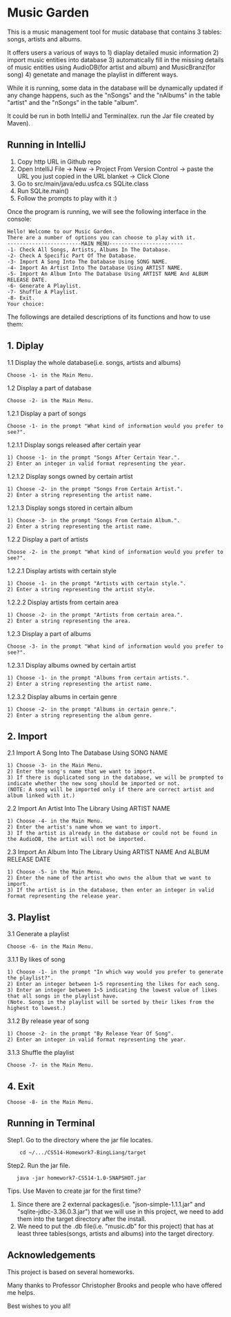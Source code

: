 # Music Garden
This is a music management tool for music database that contains 3 tables: songs, artists and albums.

It offers users a various of ways to 1) diaplay detailed music information 2) import music entities into database 3) automatically fill in the missing details of music entities using AudioDB(for artist and album) and MusicBranz(for song) 4) genetate and manage the playlist in different ways.

While it is running, some data in the database will be dynamically updated if any change happens, such as the "nSongs" and the "nAlbums" in the table "artist" and the "nSongs" in the table "album".

It could be run in both IntelliJ and Terminal(ex. run the Jar file created by Maven).

## Running in IntelliJ
1. Copy http URL in Github repo
2. Open IntelliJ File -> New -> Project From Version Control -> paste the URL you just copied in the URL blanket -> Click Clone
3. Go to src/main/java/edu.usfca.cs SQLite.class
4. Run SQLite.main()
5. Follow the prompts to play with it :)

Once the program is running, we will see the following interface in the console:

    Hello! Welcome to our Music Garden.
    There are a number of options you can choose to play with it.
    ------------------------MAIN MENU------------------------
    -1- Check All Songs, Artists, Albums In The Database.
    -2- Check A Specific Part Of The Database.
    -3- Import A Song Into The Database Using SONG NAME.
    -4- Import An Artist Into The Database Using ARTIST NAME.
    -5- Import An Album Into The Database Using ARTIST NAME And ALBUM RELEASE DATE.
    -6- Generate A Playlist.
    -7- Shuffle A Playlist.
    -8- Exit.
    Your choice:
  

The followings are detailed descriptions of its functions and how to use them:

## 1. Diplay

   1.1 Display the whole database(i.e. songs, artists and albums)
   
    Choose -1- in the Main Menu.

   1.2 Display a part of database
   
    Choose -2- in the Main Menu.

   1.2.1 Display a part of songs
   
    Choose -1- in the prompt "What kind of information would you prefer to see?".
    
   1.2.1.1 Display songs released after certain year
   
    1) Choose -1- in the prompt "Songs After Certain Year.". 
    2) Enter an integer in valid format representing the year.
  
   1.2.1.2 Display songs owned by certain artist
   
    1) Choose -2- in the prompt "Songs From Certain Artist.".
    2) Enter a string representing the artist name.

   1.2.1.3 Display songs stored in certain album
   
    1) Choose -3- in the prompt "Songs From Certain Album.".
    2) Enter a string representing the artist name.

   1.2.2 Display a part of artists
   
    Choose -2- in the prompt "What kind of information would you prefer to see?".

   1.2.2.1 Display artists with certain style
      
    1) Choose -1- in the prompt "Artists with certain style.".
    2) Enter a string representing the artist style.

   1.2.2.2 Display artists from certain area
   
    1) Choose -2- in the prompt "Artists from certain area.".
    2) Enter a string representing the area.
   
   1.2.3 Display a part of albums
   
    Choose -3- in the prompt "What kind of information would you prefer to see?".
   
   1.2.3.1 Display albums owned by certain artist
   
    1) Choose -1- in the prompt "Albums from certain artists.".
    2) Enter a string representing the artist name.
      
   1.2.3.2 Display albums in certain genre
   
    1) Choose -2- in the prompt "Albums in certain genre.".
    2) Enter a string representing the album genre.
    
## 2. Import

  2.1 Import A Song Into The Database Using SONG NAME
     
    1) Choose -3- in the Main Menu.
    2) Enter the song's name that we want to import.
    3) If there is duplicated song in the database, we will be prompted to indicate whether the new song should be imported or not. 
    (NOTE: A song will be imported only if there are correct artist and album linked with it.)
     
  2.2 Import An Artist Into The Library Using ARTIST NAME  
  
    1) Choose -4- in the Main Menu.
    2) Enter the artist's name whom we want to import.
    3) If the artist is already in the database or could not be found in the AudioDB, the artist will not be imported.
     
  2.3 Import An Album Into The Library Using ARTIST NAME And ALBUM RELEASE DATE
  
    1) Choose -5- in the Main Menu.
    2) Enter the name of the artist who owns the album that we want to import.
    3) If the artist is in the database, then enter an integer in valid format representing the release year.
     
## 3. Playlist

  3.1 Generate a playlist
  
    Choose -6- in the Main Menu.
  
  3.1.1 By likes of song
  
    1) Choose -1- in the prompt "In which way would you prefer to generate the playlist?".
    2) Enter an integer between 1~5 representing the likes for each song.
    3) Enter an integer between 1~5 indicating the lowest value of likes that all songs in the playlist have.
    (Note. Songs in the playlist will be sorted by their likes from the highest to lowest.)
  
  3.1.2 By release year of song
  
    1) Choose -2- in the prompt "By Release Year Of Song".
    2) Enter an integer in valid format representing the year.
    
  3.1.3 Shuffle the playlist
  
    Choose -7- in the Main Menu.

## 4. Exit

    Choose -8- in the Main Menu.
    
## Running in Terminal

Step1. Go to the directory where the jar file locates.

        cd ~/.../CS514-Homework7-BingLiang/target
Step2. Run the jar file.

       java -jar homework7-CS514-1.0-SNAPSHOT.jar
Tips. Use Maven to create jar for the first time?
1) Since there are 2 external packages(i.e. "json-simple-1.1.1.jar" and "sqlite-jdbc-3.36.0.3.jar") that we will use in this project, we need to add them into the target directory after the install.
2) We need to put the .db file(i.e. "music.db" for this project) that has at least three tables(songs, artists and albums) into the target directory.  

## Acknowledgements

This project is based on several homeworks. 

Many thanks to Professor Christopher Brooks and people who have offered me helps.

Best wishes to you all!
     
